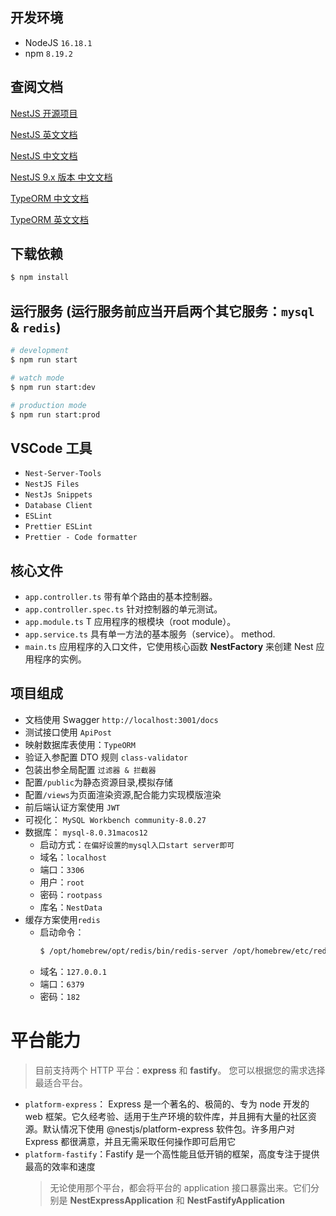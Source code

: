 ## 开发环境

-   NodeJS `16.18.1`
-   npm `8.19.2`

## 查阅文档

[NestJS 开源项目](https://github.com/nestjs/nest)

[NestJS 英文文档](https://docs.nestjs.com/)

[NestJS 中文文档](https://www.nestjs.com.cn/)

[NestJS 9.x 版本 中文文档](https://docs.nestjs.cn/9/introduction)

[TypeORM 中文文档](https://typeorm.bootcss.com/caching)

[TypeORM 英文文档](https://typeorm.io/)

## 下载依赖

```bash
$ npm install
```

## 运行服务 (运行服务前应当开启两个其它服务：`mysql` & `redis`)

```bash
# development
$ npm run start

# watch mode
$ npm run start:dev

# production mode
$ npm run start:prod
```

## VSCode 工具

-   `Nest-Server-Tools`
-   `NestJS Files`
-   `NestJs Snippets`
-   `Database Client`
-   `ESLint`
-   `Prettier ESLint`
-   `Prettier - Code formatter`

## 核心文件

-   `app.controller.ts` 带有单个路由的基本控制器。
-   `app.controller.spec.ts` 针对控制器的单元测试。
-   `app.module.ts` T 应用程序的根模块（root module）。
-   `app.service.ts` 具有单一方法的基本服务（service）。 method.
-   `main.ts` 应用程序的入口文件，它使用核心函数 **NestFactory** 来创建 Nest 应用程序的实例。

## 项目组成

-   文档使用 Swagger `http://localhost:3001/docs`
-   测试接口使用 `ApiPost`
-   映射数据库表使用：`TypeORM`
-   验证入参配置 DTO 规则 `class-validator`
-   包装出参全局配置 `过滤器 & 拦截器`
-   配置`/public`为静态资源目录,模拟存储
-   配置`/views`为页面渲染资源,配合<ejs>能力实现模版渲染
-   前后端认证方案使用 `JWT`
-   可视化： `MySQL Workbench community-8.0.27`
-   数据库： `mysql-8.0.31macos12`
    -   启动方式：`在偏好设置的mysql入口start server即可`
    -   域名：`localhost`
    -   端口：`3306`
    -   用户：`root`
    -   密码：`rootpass`
    -   库名：`NestData`
-   缓存方案使用`redis`
    -   启动命令：
        ```bash
        $ /opt/homebrew/opt/redis/bin/redis-server /opt/homebrew/etc/redis.conf
        ```
    -   域名：`127.0.0.1`
    -   端口：`6379`
    -   密码：`182`

# 平台能力

> 目前支持两个 HTTP 平台：**express** 和 **fastify**。 您可以根据您的需求选择最适合平台。

-   `platform-express`： Express 是一个著名的、极简的、专为 node 开发的 web 框架。它久经考验、适用于生产环境的软件库，并且拥有大量的社区资源。默认情况下使用 @nestjs/platform-express 软件包。许多用户对 Express 都很满意，并且无需采取任何操作即可启用它
-   `platform-fastify`：Fastify 是一个高性能且低开销的框架，高度专注于提供最高的效率和速度
    > 无论使用那个平台，都会将平台的 application 接口暴露出来。它们分别是 **NestExpressApplication** 和 **NestFastifyApplication**
